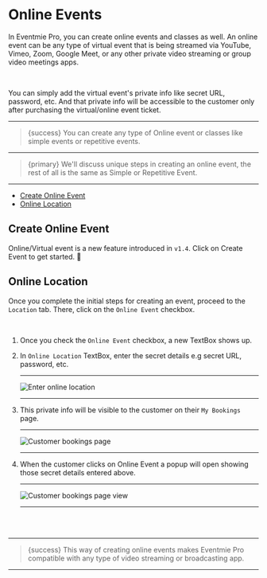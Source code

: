 # Online Events

In Eventmie Pro, you can create online events and classes as well. An online event can be any type of virtual event that is being streamed via YouTube, Vimeo, Zoom, Google Meet, or any other private video streaming or group video meetings apps.

<br>

You can simply add the virtual event's private info like secret URL, password, etc. And that private info will be accessible to the customer only after purchasing the virtual/online event ticket.

---

>{success} You can create any type of Online event or classes like simple events or repetitive events.

---

>{primary} We'll discuss unique steps in creating an online event, the rest of all is the same as Simple or Repetitive Event.

---


- [Create Online Event](#create-online-event)
- [Online Location](#online-location)

<a name="create-online-event"></a>
## Create Online Event

Online/Virtual event is a new feature introduced in `v1.4`. Click on <larecipe-button type="primary" size="sm" rounded>Create Event</larecipe-button> to get started. 😤


<a name="online-location"></a>
## Online Location

Once you complete the initial steps for creating an event, proceed to the `Location` tab. There, click on the `Online Event` checkbox.

<br>

1. Once you check the `Online Event` checkbox, a new TextBox shows up.
2. In `Online Location` TextBox, enter the secret details e.g secret URL, password, etc.

    ---

    ![Enter online location](http://eventmie-pro-docs.test/images/events-online-create.jpg "Enter online location")

    ---

3. This private info will be visible to the customer on their `My Bookings` page. 

    ---

    ![Customer bookings page](http://eventmie-pro-docs.test/images/events-online-customer-bookings.jpg "Customer bookings page")

    ---

4. When the customer clicks on <larecipe-button type="primary" size="sm" rounded>Online Event</larecipe-button> a popup will open showing those secret details entered above.

    ---

    ![Customer bookings page view](http://eventmie-pro-docs.test/images/events-online-customer-bookings-view.jpg "Customer bookings page view")

    ---

<br>
<br>


---

>{success} This way of creating online events makes Eventmie Pro compatible with any type of video streaming or broadcasting app.

---